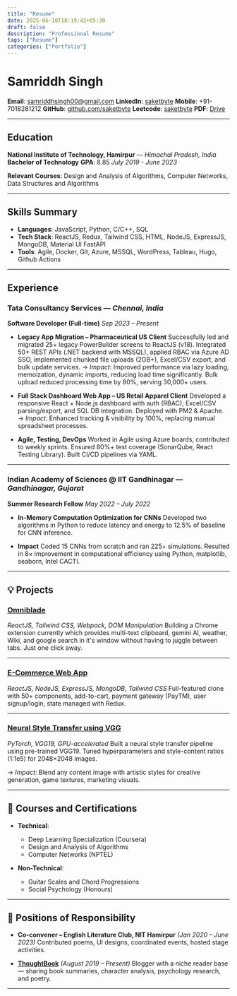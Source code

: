 ```yaml
---
title: "Resume"
date: 2025-06-18T18:19:42+05:30
draft: false
description: "Professional Resume"
tags: ["Resume"]
categories: ["Portfolio"]
---
```


# Samriddh Singh

**Email**: [samriddhsingh00@gmail.com](mailto:samriddhsingh00@gmail.com)
**LinkedIn**: [saketbyte](https://www.linkedin.com/in/saketbyte/)
**Mobile**: +91-7018281212
**GitHub**: [github.com/saketbyte](https://github.com/saketbyte/)
**Leetcode**: [saketbyte](https://leetcode.com/u/saketbyte/)
**PDF**: [Drive](https://drive.google.com/drive/folders/1u6sQJhkxPprKNni_veC60CL-tUjXw6wW)

---

## Education

**National Institute of Technology, Hamirpur** — _Himachal Pradesh, India_
**Bachelor of Technology**
**GPA**: 8.85
_July 2019 - June 2023_

**Relevant Courses**: Design and Analysis of Algorithms, Computer Networks, Data Structures and Algorithms

---

## Skills Summary

-  **Languages**: JavaScript, Python, C/C++, SQL
-  **Tech Stack**: ReactJS, Redux, Tailwind CSS, HTML, NodeJS, ExpressJS, MongoDB, Material UI FastAPI
-  **Tools**: Agile, Docker, Git, Azure, MSSQL, WordPress, Tableau, Hugo, Github Actions

---

## Experience

### Tata Consultancy Services — _Chennai, India_

**Software Developer (Full-time)**
_Sep 2023 – Present_

-  **Legacy App Migration – Pharmaceutical US Client**
   Successfully led and migrated 25+ legacy PowerBuilder screens to ReactJS (v18). Integrated 50+ REST APIs (.NET backend with MSSQL), applied RBAC via Azure AD SSO, implemented chunked file uploads (2GB+), Excel/CSV export, and bulk update services.
   → _Impact_: Improved performance via lazy loading, memoization, dynamic imports, reducing load time significantly. Bulk upload reduced processing time by 80%, serving 30,000+ users.

-  **Full Stack Dashboard Web App – US Retail Apparel Client**
   Developed a responsive React + Node.js dashboard with auth (RBAC), Excel/CSV parsing/export, and SQL DB integration. Deployed with PM2 & Apache.
   → _Impact_: Enhanced tracking & visibility by 100%, replacing manual spreadsheet processes.

-  **Agile, Testing, DevOps**
   Worked in Agile using Azure boards, contributed to weekly sprints. Ensured 80%+ test coverage (SonarQube, React Testing Library). Built CI/CD pipelines via YAML.

---

### Indian Academy of Sciences @ IIT Gandhinagar — _Gandhinagar, Gujarat_

**Summer Research Fellow**
_May 2022 – July 2022_

-  **In-Memory Computation Optimization for CNNs**
   Developed two algorithms in Python to reduce latency and energy to 12.5% of baseline for CNN inference.

-  **Impact**
   Coded 15 CNNs from scratch and ran 225+ simulations. Resulted in 8× improvement in computational efficiency using Python, matplotlib, seaborn, Intel CACTI.

---

## 💡 Projects

### [Omniblade](https://github.com/saketbyte/Omniblade)

_ReactJS, Tailwind CSS, Webpack, DOM Manipulation_
Building a Chrome extension currently which provides multi-text clipboard, gemini AI, weather, Wiki, and google search in it's window without having to juggle between tabs. Just one click away.

---

### [E-Commerce Web App](https://ecommerce-website-h1qr.vercel.app/)

_ReactJS, NodeJS, ExpressJS, MongoDB, Tailwind CSS_
Full-featured clone with 50+ components, add-to-cart, payment gateway (PayTM), user signup/login, state managed with Redux.

---

### [Neural Style Transfer using VGG](https://github.com/saketbyte/NST-VGG)

_PyTorch, VGG19, GPU-accelerated_
Built a neural style transfer pipeline using pre-trained VGG19. Tuned hyperparameters and style-content ratios (1:1e5) for 2048×2048 images.

→ _Impact_: Blend any content image with artistic styles for creative generation, game textures, marketing visuals.

---

## 📜 Courses and Certifications

-  **Technical**:

   -  Deep Learning Specialization (Coursera)
   -  Design and Analysis of Algorithms
   -  Computer Networks (NPTEL)

-  **Non-Technical**:
   -  Guitar Scales and Chord Progressions
   -  Social Psychology (Honours)

---

## 🧩 Positions of Responsibility

-  **Co-convener – English Literature Club, NIT Hamirpur** _(Jan 2020 – June 2023)_
   Contributed poems, UI designs, coordinated events, hosted stage activities.

-  **[ThoughtBook](https://thoughtb.wordpress.com/)** _(August 2019 – Present)_
   Blogger with a niche reader base — sharing book summaries, character analysis, psychology research, and poetry.

---
